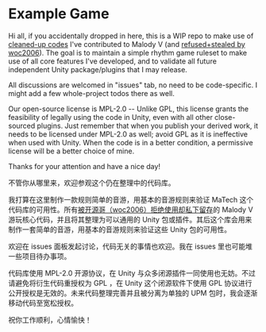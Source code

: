 # Example Game

Hi all, if you accidentally dropped in here, this is a WIP repo to make use of [cleaned-up codes](https://github.com/MalodyTech/MaTech) I've contributed to Malody V (and [refused+stealed by woc2006](https://twitter.com/LuiCat9/status/1572238679300800516)). The goal is to maintain a simple rhythm game ruleset to make use of all core features I've developed, and to validate all future independent Unity package/plugins that I may release.

All discussions are welcomed in "issues" tab, no need to be code-specific. I might add a few whole-project todos there as well.

Our open-source license is MPL-2.0 -- Unlike GPL, this license grants the feasibility of legally using the code in Unity, even with all other close-sourced plugins. Just remember that when you publish your derived work, it needs to be licensed under MPL-2.0 as well; avoid GPL as it is ineffective when used with Unity. When the code is in a better condition, a permissive license will be a better choice of mine.

Thanks for your attention and have a nice day!

不管你从哪里来，欢迎参观这个仍在整理中的代码库。

我打算在这里制作一款规则简单的音游，用基本的音游规则来验证 MaTech 这个代码库的可用性。所有[被开源哥（woc2006）拒绝使用却私下留存](https://www.bilibili.com/read/cv18869815)的 Malody V 游玩核心代码，并且将其整理为可以通用的 Unity 包或插件。其后这个库会用来制作一套简单的音游，用基本的音游规则来验证这些 Unity 包的可用性。

欢迎在 issues 面板发起讨论，代码无关的事情也欢迎。我在 issues 里也可能堆一些项目待办事项。

代码库使用 MPL-2.0 开源协议，在 Unity 与众多闭源插件一同使用也无妨。不过请避免将衍生代码重授权为 GPL ，在 Unity 这个闭源软件下使用 GPL 协议进行公开授权是无效的。未来代码整理完善并且被分离为单独的 UPM 包时，我会逐渐移动代码至宽松授权。

祝你工作顺利，心情愉快！
